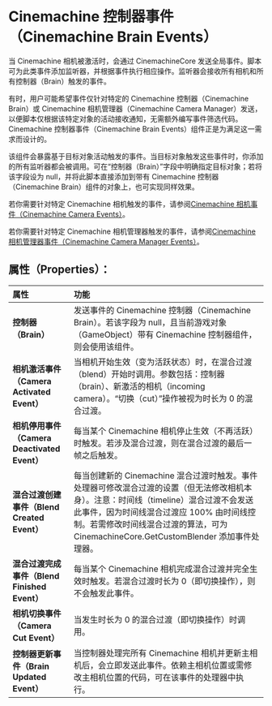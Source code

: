 # Cinemachine 控制器事件（Cinemachine Brain Events）

当 Cinemachine 相机被激活时，会通过 CinemachineCore 发送全局事件。脚本可为此类事件添加监听器，并根据事件执行相应操作。监听器会接收所有相机和所有控制器（Brain）触发的事件。

有时，用户可能希望事件仅针对特定的 Cinemachine 控制器（Cinemachine Brain）或 Cinemachine 相机管理器（Cinemachine Camera Manager）发送，以便脚本仅根据该特定对象的活动接收通知，无需额外编写事件筛选代码。Cinemachine 控制器事件（Cinemachine Brain Events）组件正是为满足这一需求而设计的。

该组件会暴露基于目标对象活动触发的事件。当目标对象触发这些事件时，你添加的所有监听器都会被调用。可在“控制器（Brain）”字段中明确指定目标对象；若将该字段设为 null，并将此脚本直接添加到带有 Cinemachine 控制器（Cinemachine Brain）组件的对象上，也可实现同样效果。

若你需要针对特定 Cinemachine 相机触发的事件，请参阅[Cinemachine 相机事件（Cinemachine Camera Events）](CinemachineCameraEvents.md)。

若你需要针对特定 Cinemachine 相机管理器触发的事件，请参阅[Cinemachine 相机管理器事件（Cinemachine Camera Manager Events）](CinemachineCameraManagerEvents.md)。


## 属性（Properties）：

| **属性** | **功能** |
|:---|:---|
| **控制器（Brain）** | 发送事件的 Cinemachine 控制器（Cinemachine Brain）。若该字段为 null，且当前游戏对象（GameObject）带有 Cinemachine 控制器组件，则会使用该组件。 |
| **相机激活事件（Camera Activated Event）** | 当相机开始生效（变为活跃状态）时，在混合过渡（blend）开始时调用。参数包括：控制器（brain）、新激活的相机（incoming camera）。“切换（cut）”操作被视为时长为 0 的混合过渡。 |
| **相机停用事件（Camera Deactivated Event）** | 每当某个 Cinemachine 相机停止生效（不再活跃）时触发。若涉及混合过渡，则在混合过渡的最后一帧之后触发。 |
| **混合过渡创建事件（Blend Created Event）** | 每当创建新的 Cinemachine 混合过渡时触发。事件处理器可修改混合过渡的设置（但无法修改相机本身）。注意：时间线（timeline）混合过渡不会发送此事件，因为时间线混合过渡应 100% 由时间线控制。若需修改时间线混合过渡的算法，可为 CinemachineCore.GetCustomBlender 添加事件处理器。 |
| **混合过渡完成事件（Blend Finished Event）** | 每当某个 Cinemachine 相机完成混合过渡并完全生效时触发。若混合过渡时长为 0（即切换操作），则不会触发此事件。 |
| **相机切换事件（Camera Cut Event）** | 当发生时长为 0 的混合过渡（即切换操作）时调用。 |
| **控制器更新事件（Brain Updated Event）** | 当控制器处理完所有 Cinemachine 相机并更新主相机后，会立即发送此事件。依赖主相机位置或需修改主相机位置的代码，可在该事件的处理器中执行。 |